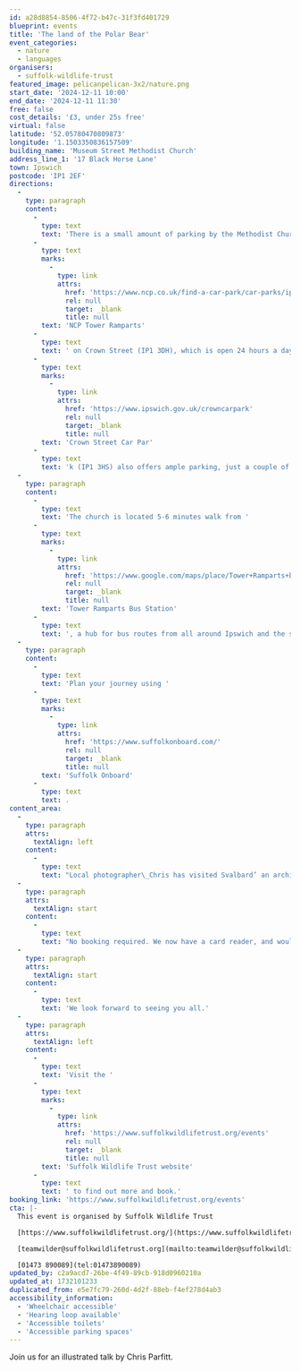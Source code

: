 ```yaml
---
id: a28d8854-8506-4f72-b47c-31f3fd401729
blueprint: events
title: 'The land of the Polar Bear'
event_categories:
  - nature
  - languages
organisers:
  - suffolk-wildlife-trust
featured_image: pelicanpelican-3x2/nature.png
start_date: '2024-12-11 10:00'
end_date: '2024-12-11 11:30'
free: false
cost_details: '£3, under 25s free'
virtual: false
latitude: '52.05780470809873'
longitude: '1.1503350836157509'
building_name: 'Museum Street Methodist Church'
address_line_1: '17 Black Horse Lane'
town: Ipswich
postcode: 'IP1 2EF'
directions:
  -
    type: paragraph
    content:
      -
        type: text
        text: 'There is a small amount of parking by the Methodist Church. The closest public car park is '
      -
        type: text
        marks:
          -
            type: link
            attrs:
              href: 'https://www.ncp.co.uk/find-a-car-park/car-parks/ipswich-tower-ramparts/'
              rel: null
              target: _blank
              title: null
        text: 'NCP Tower Ramparts'
      -
        type: text
        text: ' on Crown Street (IP1 3DH), which is open 24 hours a day, Monday to Sunday.  The council-run '
      -
        type: text
        marks:
          -
            type: link
            attrs:
              href: 'https://www.ipswich.gov.uk/crowncarpark'
              rel: null
              target: _blank
              title: null
        text: 'Crown Street Car Par'
      -
        type: text
        text: 'k (IP1 3HS) also offers ample parking, just a couple of minutes walk away, and is open from 8am until 6.30pm (with a later closing time of 11.30pm on Friday and Saturday). '
  -
    type: paragraph
    content:
      -
        type: text
        text: 'The church is located 5-6 minutes walk from '
      -
        type: text
        marks:
          -
            type: link
            attrs:
              href: 'https://www.google.com/maps/place/Tower+Ramparts+bus+station/@52.0593409,1.1498441,17z/data=!3m1!4b1!4m6!3m5!1s0x47d9a1d34396d717:0xe270c06e32b8a13f!8m2!3d52.059341!4d1.154715!16s%2Fg%2F1q67cvcv8?entry=ttu'
              rel: null
              target: _blank
              title: null
        text: 'Tower Ramparts Bus Station'
      -
        type: text
        text: ', a hub for bus routes from all around Ipswich and the surrounding areas.'
  -
    type: paragraph
    content:
      -
        type: text
        text: 'Plan your journey using '
      -
        type: text
        marks:
          -
            type: link
            attrs:
              href: 'https://www.suffolkonboard.com/'
              rel: null
              target: _blank
              title: null
        text: 'Suffolk Onboard'
      -
        type: text
        text: .
content_area:
  -
    type: paragraph
    attrs:
      textAlign: left
    content:
      -
        type: text
        text: "Local photographer\_Chris has visited Svalbard’ an archipelago half way between north Norway and the north pole, where it is dark for 4 months of the year and the temperature seldom rises above 5 degrees, even in summer. But much wildlife thrives, together with about 2,500 humans and 1,000 polar bears."
  -
    type: paragraph
    attrs:
      textAlign: start
    content:
      -
        type: text
        text: "No booking required. We now have a card reader, and would prefer this to be used for entry donations if this is possible, but if not, cash is of course\_acceptable."
  -
    type: paragraph
    attrs:
      textAlign: start
    content:
      -
        type: text
        text: 'We look forward to seeing you all.'
  -
    type: paragraph
    attrs:
      textAlign: left
    content:
      -
        type: text
        text: 'Visit the '
      -
        type: text
        marks:
          -
            type: link
            attrs:
              href: 'https://www.suffolkwildlifetrust.org/events'
              rel: null
              target: _blank
              title: null
        text: 'Suffolk Wildlife Trust website'
      -
        type: text
        text: ' to find out more and book.'
booking_link: 'https://www.suffolkwildlifetrust.org/events'
cta: |-
  This event is organised by Suffolk Wildlife Trust

  [https://www.suffolkwildlifetrust.org/](https://www.suffolkwildlifetrust.org/)

  [teamwilder@suffolkwildlifetrust.org](mailto:teamwilder@suffolkwildlifetrust.org)

  [01473 890089](tel:01473890089)
updated_by: c2a9acd7-26be-4f49-89cb-918d0960210a
updated_at: 1732101233
duplicated_from: e5e7fc79-260d-4d2f-88eb-f4ef278d4ab3
accessibility_information:
  - 'Wheelchair accessible'
  - 'Hearing loop available'
  - 'Accessible toilets'
  - 'Accessible parking spaces'
---
```

Join us for an illustrated talk by Chris Parfitt.